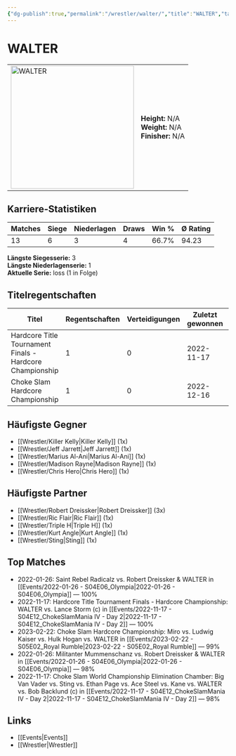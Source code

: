 ```yaml
---
{"dg-publish":true,"permalink":"/wrestler/walter/","title":"WALTER","tags":["wrestler"],"noteIcon":""}
---
```



# WALTER

<table>
        <tr>
        <td><img src="https://github.com/CptSpaulding1980/choke-slam-wrestling/releases/download/images/WALTER.png" width="280" alt="WALTER"></td>
        <td>
        <b>Height:</b> N/A<br>
        <b>Weight:</b> N/A<br>
        <b>Finisher:</b> N/A<br>
        </td>
        </tr>
        </table>
        
## Karriere-Statistiken

| Matches | Siege | Niederlagen | Draws | Win % | Ø Rating |
|---------|-------|-------------|-------|-------|-----------|
| 13 | 6 | 3 | 4 | 66.7% | 94.23 |

**Längste Siegesserie:** 3<br>**Längste Niederlagenserie:** 1<br>**Aktuelle Serie:** loss (1 in Folge)

## Titelregentschaften
| Titel | Regentschaften | Verteidigungen | Zuletzt gewonnen | Aktuell |
|-------|---------------|----------------|------------------|---------|
| Hardcore Title Tournament Finals - Hardcore Championship | 1 | 0 | 2022-11-17 |  |
| Choke Slam Hardcore Championship | 1 | 0 | 2022-12-16 |  |


## Häufigste Gegner
- [[Wrestler/Killer Kelly\|Killer Kelly]] (1x)
- [[Wrestler/Jeff Jarrett\|Jeff Jarrett]] (1x)
- [[Wrestler/Marius Al-Ani\|Marius Al-Ani]] (1x)
- [[Wrestler/Madison Rayne\|Madison Rayne]] (1x)
- [[Wrestler/Chris Hero\|Chris Hero]] (1x)

## Häufigste Partner
- [[Wrestler/Robert Dreissker\|Robert Dreissker]] (3x)
- [[Wrestler/Ric Flair\|Ric Flair]] (1x)
- [[Wrestler/Triple H\|Triple H]] (1x)
- [[Wrestler/Kurt Angle\|Kurt Angle]] (1x)
- [[Wrestler/Sting\|Sting]] (1x)

## Top Matches
- 2022-01-26: Saint Rebel Radicalz vs. Robert Dreissker & WALTER in [[Events/2022-01-26 - S04E06_Olympia\|2022-01-26 - S04E06_Olympia]] — 100%
- 2022-11-17: Hardcore Title Tournament Finals - Hardcore Championship: WALTER vs. Lance Storm (c) in [[Events/2022-11-17 - S04E12_ChokeSlamMania IV - Day 2\|2022-11-17 - S04E12_ChokeSlamMania IV - Day 2]] — 100%
- 2023-02-22: Choke Slam Hardcore Championship: Miro vs. Ludwig Kaiser vs. Hulk Hogan vs. WALTER in [[Events/2023-02-22 - S05E02_Royal Rumble\|2023-02-22 - S05E02_Royal Rumble]] — 99%
- 2022-01-26: Militanter Mummenschanz vs. Robert Dreissker & WALTER in [[Events/2022-01-26 - S04E06_Olympia\|2022-01-26 - S04E06_Olympia]] — 98%
- 2022-11-17: Choke Slam World Championship Elimination Chamber: Big Van Vader vs. Sting vs. Ethan Page vs. Ace Steel vs. Kane vs. WALTER vs. Bob Backlund (c) in [[Events/2022-11-17 - S04E12_ChokeSlamMania IV - Day 2\|2022-11-17 - S04E12_ChokeSlamMania IV - Day 2]] — 98%

## Links
- [[Events\|Events]]
- [[Wrestler\|Wrestler]]
